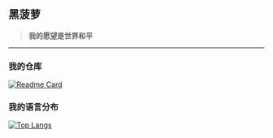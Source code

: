 ## 黑菠萝

> **我的愿望是世界和平**
---
### 我的仓库

[![Readme Card](https://github-readme-stats.vercel.app/api/pin/?username=heiboluo&repo=Reproduction-series)](https://github.com/heiboluo/Reproduction-series)

### 我的语言分布

[![Top Langs](https://github-readme-stats.vercel.app/api/top-langs/?username=heiboluo)](https://github.com/anuraghazra/github-readme-stats)
